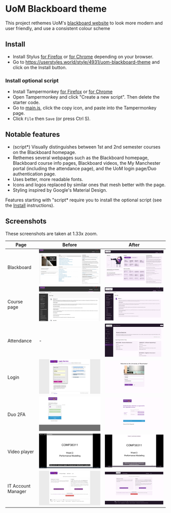# UoM Blackboard theme

This project rethemes UoM's [blackboard website](https://online.manchester.ac.uk/) to look more modern and user friendly, and use a consistent colour scheme

## Install

- Install Stylus [for Firefox](https://addons.mozilla.org/en-GB/firefox/addon/styl-us/) or [for Chrome](https://chrome.google.com/webstore/detail/stylus/clngdbkpkpeebahjckkjfobafhncgmne) depending on your browser.
- Go to https://userstyles.world/style/4931/uom-blackboard-theme and click on the Install button.

### Install optional script

- Install Tampermonkey [for Firefox](https://addons.mozilla.org/en-GB/firefox/addon/tampermonkey/) or [for Chrome](https://chrome.google.com/webstore/detail/tampermonkey/dhdgffkkebhmkfjojejmpbldmpobfkfo)
- Open Tampermonkey and click "Create a new script". Then delete the starter code.
- Go to [main.js](https://github.com/adil192/BlackboardTheme/blob/main/scripts/main.js), click the copy icon, and paste into the Tampermonkey page.
- Click `File` then `Save` (or press Ctrl S).

## Notable features

- (script*) Visually distinguishes between 1st and 2nd semester courses on the Blackboard homepage.
- Rethemes several webpages such as the Blackboard homepage, Blackboard course info pages, Blackboard videos, the My Manchester portal (including the attendance page), and the UoM login page/Duo authentication page.
- Uses better, more readable fonts.
- Icons and logos replaced by similar ones that mesh better with the page.
- Styling inspired by Google's Material Design.

Features starting with "script* require you to install the optional script (see the [Install](https://github.com/adil192/BlackboardTheme#install) instructions).

## Screenshots

These screenshots are taken at 1.33x zoom.

| Page | Before | After |
| --- | --- | --- |
| Blackboard | ![Before](screenshots/blackboard_before.png) | ![After](screenshots/blackboard_after.png) |
| Course page | ![Before](screenshots/course_before.png) | ![After](screenshots/course_after.png) |
| Attendance | - | ![After](screenshots/attendance_after.png) |
| Login | ![Before](screenshots/login_before.png) | ![After](screenshots/login_after.png) |
| Duo 2FA | ![Before](screenshots/duo_before.png) | ![After](screenshots/duo_after.png) |
| Video player | ![Before](screenshots/video_before.jpg) | ![After](screenshots/video_after.jpg) |
| IT Account Manager | ![Before](screenshots/iam_before.png) | ![After](screenshots/iam_after.png) |
